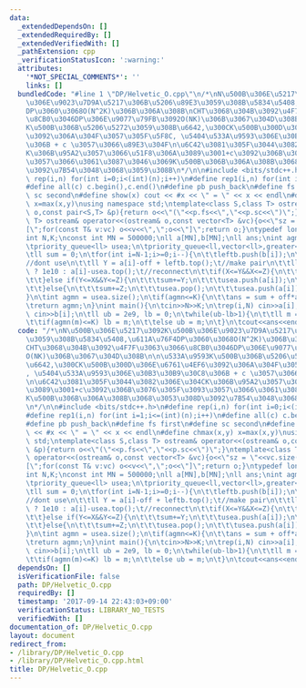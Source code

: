 ```yaml
---
data:
  _extendedDependsOn: []
  _extendedRequiredBy: []
  _extendedVerifiedWith: []
  _pathExtension: cpp
  _verificationStatusIcon: ':warning:'
  attributes:
    '*NOT_SPECIAL_COMMENTS*': ''
    links: []
  bundledCode: "#line 1 \"DP/Helvetic_O.cpp\"\n/*\nN\u500B\u306E\u5217\u3092K\u500B\
    \u306E\u9023\u7D9A\u5217\u306B\u5206\u89E3\u3059\u308B\u5834\u5408,\u611A\u76F4\
    DP\u3060\u3068O(N^2K)\u306B\u306A\u308B\nCHT\u3068\u304B\u3092\u4F7F\u3063\u3066\
    \u8CB0\u3046DP\u306E\u9077\u79FB\u3092O(NK)\u306B\u3067\u304D\u308B\n\n\u533A\u9593\
    K\u500B\u306B\u5206\u5272\u3059\u308B\u6642,\u300CK\u500B\u300D\u306E\u6761\u4EF6\
    \u3092\u306A\u304F\u3057\u305F\u5F8C, \u5404\u533A\u9593\u306E\u30B3\u30B9\u30C8\
    \u306B + c \u3057\u3066\u89E3\u304F\n\u6C42\u3081\u305F\u3044\u3082\u306E\u304C\
    K\u306B\u95A2\u3057\u3066\u51F8\u306A\u3089\u3001+c\u3092\u306B\u3076\u305F\u3093\
    \u3057\u3066\u3061\u3087\u3046\u3069K\u500B\u306B\u306A\u308B\u3068\u3053\u308D\
    \u3092\u7B54\u3048\u3068\u3059\u308B\n*/\n\n#include <bits/stdc++.h>\n#define\
    \ rep(i,n) for(int i=0;i<(int)(n);i++)\n#define rep1(i,n) for(int i=1;i<=(int)(n);i++)\n\
    #define all(c) c.begin(),c.end()\n#define pb push_back\n#define fs first\n#define\
    \ sc second\n#define show(x) cout << #x << \" = \" << x << endl\n#define chmax(x,y)\
    \ x=max(x,y)\nusing namespace std;\ntemplate<class S,class T> ostream& operator<<(ostream&\
    \ o,const pair<S,T> &p){return o<<\"(\"<<p.fs<<\",\"<<p.sc<<\")\";}\ntemplate<class\
    \ T> ostream& operator<<(ostream& o,const vector<T> &vc){o<<\"sz = \"<<vc.size()<<endl<<\"\
    [\";for(const T& v:vc) o<<v<<\",\";o<<\"]\";return o;}\ntypedef long long ll;\n\
    int N,K;\nconst int MN = 500000;\nll a[MN],b[MN];\nll ans;\nint agmn(ll off){\n\
    \tpriority_queue<ll> usea;\n\tpriority_queue<ll,vector<ll>,greater<ll>> leftb;\n\
    \tll sum = 0;\n\tfor(int i=N-1;i>=0;i--){\n\t\tleftb.push(b[i]);\n\t\tll X = 0;\t\
    //dont use\n\t\tll Y = a[i]-off + leftb.top();\t//make pair\n\t\tll Z = usea.empty()\
    \ ? 1e10 : a[i]-usea.top();\t//reconnect\n\t\tif(X<=Y&&X<=Z){\n\t\t\tsum+=X;\n\
    \t\t}else if(Y<=X&&Y<=Z){\n\t\t\tsum+=Y;\n\t\t\tusea.push(a[i]);\n\t\t\tleftb.pop();\n\
    \t\t}else{\n\t\t\tsum+=Z;\n\t\t\tusea.pop();\n\t\t\tusea.push(a[i]);\n\t\t}\n\t\
    }\n\tint agmn = usea.size();\n\tif(agmn<=K){\n\t\tans = sum + off*agmn;\n\t}\n\
    \treturn agmn;\n}\nint main(){\n\tcin>>N>>K;\n\trep(i,N) cin>>a[i];\n\trep(i,N)\
    \ cin>>b[i];\n\tll ub = 2e9, lb = 0;\n\twhile(ub-lb>1){\n\t\tll m = (ub+lb)/2;\n\
    \t\tif(agmn(m)<=K) lb = m;\n\t\telse ub = m;\n\t}\n\tcout<<ans<<endl;\n}\n"
  code: "/*\nN\u500B\u306E\u5217\u3092K\u500B\u306E\u9023\u7D9A\u5217\u306B\u5206\u89E3\
    \u3059\u308B\u5834\u5408,\u611A\u76F4DP\u3060\u3068O(N^2K)\u306B\u306A\u308B\n\
    CHT\u3068\u304B\u3092\u4F7F\u3063\u3066\u8CB0\u3046DP\u306E\u9077\u79FB\u3092\
    O(NK)\u306B\u3067\u304D\u308B\n\n\u533A\u9593K\u500B\u306B\u5206\u5272\u3059\u308B\
    \u6642,\u300CK\u500B\u300D\u306E\u6761\u4EF6\u3092\u306A\u304F\u3057\u305F\u5F8C\
    , \u5404\u533A\u9593\u306E\u30B3\u30B9\u30C8\u306B + c \u3057\u3066\u89E3\u304F\
    \n\u6C42\u3081\u305F\u3044\u3082\u306E\u304CK\u306B\u95A2\u3057\u3066\u51F8\u306A\
    \u3089\u3001+c\u3092\u306B\u3076\u305F\u3093\u3057\u3066\u3061\u3087\u3046\u3069\
    K\u500B\u306B\u306A\u308B\u3068\u3053\u308D\u3092\u7B54\u3048\u3068\u3059\u308B\
    \n*/\n\n#include <bits/stdc++.h>\n#define rep(i,n) for(int i=0;i<(int)(n);i++)\n\
    #define rep1(i,n) for(int i=1;i<=(int)(n);i++)\n#define all(c) c.begin(),c.end()\n\
    #define pb push_back\n#define fs first\n#define sc second\n#define show(x) cout\
    \ << #x << \" = \" << x << endl\n#define chmax(x,y) x=max(x,y)\nusing namespace\
    \ std;\ntemplate<class S,class T> ostream& operator<<(ostream& o,const pair<S,T>\
    \ &p){return o<<\"(\"<<p.fs<<\",\"<<p.sc<<\")\";}\ntemplate<class T> ostream&\
    \ operator<<(ostream& o,const vector<T> &vc){o<<\"sz = \"<<vc.size()<<endl<<\"\
    [\";for(const T& v:vc) o<<v<<\",\";o<<\"]\";return o;}\ntypedef long long ll;\n\
    int N,K;\nconst int MN = 500000;\nll a[MN],b[MN];\nll ans;\nint agmn(ll off){\n\
    \tpriority_queue<ll> usea;\n\tpriority_queue<ll,vector<ll>,greater<ll>> leftb;\n\
    \tll sum = 0;\n\tfor(int i=N-1;i>=0;i--){\n\t\tleftb.push(b[i]);\n\t\tll X = 0;\t\
    //dont use\n\t\tll Y = a[i]-off + leftb.top();\t//make pair\n\t\tll Z = usea.empty()\
    \ ? 1e10 : a[i]-usea.top();\t//reconnect\n\t\tif(X<=Y&&X<=Z){\n\t\t\tsum+=X;\n\
    \t\t}else if(Y<=X&&Y<=Z){\n\t\t\tsum+=Y;\n\t\t\tusea.push(a[i]);\n\t\t\tleftb.pop();\n\
    \t\t}else{\n\t\t\tsum+=Z;\n\t\t\tusea.pop();\n\t\t\tusea.push(a[i]);\n\t\t}\n\t\
    }\n\tint agmn = usea.size();\n\tif(agmn<=K){\n\t\tans = sum + off*agmn;\n\t}\n\
    \treturn agmn;\n}\nint main(){\n\tcin>>N>>K;\n\trep(i,N) cin>>a[i];\n\trep(i,N)\
    \ cin>>b[i];\n\tll ub = 2e9, lb = 0;\n\twhile(ub-lb>1){\n\t\tll m = (ub+lb)/2;\n\
    \t\tif(agmn(m)<=K) lb = m;\n\t\telse ub = m;\n\t}\n\tcout<<ans<<endl;\n}"
  dependsOn: []
  isVerificationFile: false
  path: DP/Helvetic_O.cpp
  requiredBy: []
  timestamp: '2017-09-14 22:43:03+09:00'
  verificationStatus: LIBRARY_NO_TESTS
  verifiedWith: []
documentation_of: DP/Helvetic_O.cpp
layout: document
redirect_from:
- /library/DP/Helvetic_O.cpp
- /library/DP/Helvetic_O.cpp.html
title: DP/Helvetic_O.cpp
---
```

